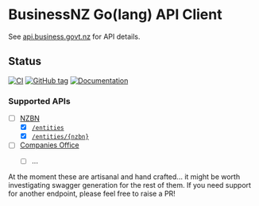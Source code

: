 # BusinessNZ Go(lang) API Client

See [api.business.govt.nz](https://api.business.govt.nz/) for API details.

## Status

[![CI](https://github.com/ryankurte/go-businessnz/actions/workflows/ci.yml/badge.svg)](https://github.com/ryankurte/go-businessnz/actions/workflows/ci.yml)
[![GitHub tag](https://img.shields.io/github/tag/ryankurte/go-businessnz.svg)](https://github.com/ryankurte/go-businessnz)
[![Documentation](https://img.shields.io/badge/docs-godoc-blue.svg)](https://godoc.org/github.com/ryankurte/go-businessnz/lib)


### Supported APIs

- [ ] [NZBN](https://api.business.govt.nz/api/apis/info?name=NZBN&version=v4&provider=mbiecreator)
  - [x] [`/entities`](https://api.business.govt.nz/api/apis/info?name=NZBN&version=v4&provider=mbiecreator#!/Entities/EntitiesGet)
  - [x] [`/entities/{nzbn}`](https://api.business.govt.nz/api/apis/info?name=NZBN&version=v4&provider=mbiecreator#!/Entities/EntitiesByNzbnGet)
- [ ] [Companies Office](https://api.business.govt.nz/api/apis/info?name=Companies&version=v1.2&provider=mbiecreator)
  - [ ] ...


At the moment these are artisanal and hand crafted... it might be worth investigating swagger generation for the rest of them. If you need support for another endpoint, please feel free to raise a PR!
